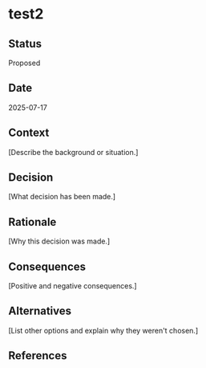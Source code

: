 # test2

## Status
Proposed

## Date
2025-07-17

## Context
[Describe the background or situation.]

## Decision
[What decision has been made.]

## Rationale
[Why this decision was made.]

## Consequences
[Positive and negative consequences.]

## Alternatives
[List other options and explain why they weren't chosen.]

## References

